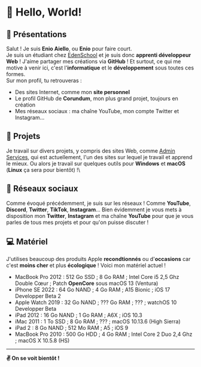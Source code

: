 # 👋 Hello, World!
## 🤔 Présentations
Salut ! Je suis **Enio Aiello**, ou **Enio** pour faire court.\
Je suis un étudiant chez [EdenSchool](https://edenschool.fr) et je suis donc **apprenti développeur Web** ! J'aime partager mes créations via **GitHub** ! Et surtout, ce qui me motive à venir ici, c'est l'**informatique** et le **développement** sous toutes ces formes.\
Sur mon profil, tu retrouveras :
- Des sites Internet, comme mon **site personnel**
- Le profil GitHub de **Corundum**, mon plus grand projet, toujours en création
- Mes réseaux sociaux : ma chaîne YouTube, mon compte Twitter et Instagram…
## 💾 Projets
Je travail sur divers projets, y compris des sites Web, comme [Admin Services](https://enioaiello.github.io/admin-services), qui est actuellement, l'un des sites sur lequel je travail et apprend le mieux. Ou alors je travail sur quelques outils pour **Windows** et **macOS** (**Linux** ça sera pour bientôt) !\
## 💬 Réseaux sociaux
Comme évoqué précédemment, je suis sur les réseaux ! Comme **YouTube**, **Discord**, **Twitter**, **TikTok**, **Instagram**… Bien évidemment je vous mets à disposition mon **Twitter**, **Instagram** et ma chaîne **YouTube** pour que je vous parles de tous mes projets et pour qu'on puisse discuter !
## 💻 Matériel
J'utilises beaucoup des produits Apple **recondtionnés** ou d'**occasions** car c'est **moins cher** et plus **écologique** ! Voici mon matériel actuel !
- MacBook Pro 2012 : 512 Go SSD ; 8 Go RAM ; Intel Core i5 2,5 Ghz Double Cœur ; Patch **OpenCore** sous macOS 13 (Ventura)
- iPhone SE 2022 : 64 Go NAND ; 4 Go RAM ; A15 Bionic ; iOS 17 Developper Beta 2
- Apple Watch 2019 : 32 Go NAND ; ??? Go RAM ; ??? ; watchOS 10 Developper Beta
- iPad 2012 : 16 Go NAND ; 1 Go RAM ; A6X ; iOS 10.3
- iMac 2011 : 1 To SSD ; 8 Go RAM ; ??? ; macOS 10.13.6 (High Sierra)
- iPad 2 : 8 Go NAND ; 512 Mo RAM ; A5 ; iOS 9
- MacBook Pro 2010 : 500 Go HDD ; 4 Go RAM ; Intel Core 2 Duo 2,4 Ghz ; macOS X 10.5.8 (HS)

---
**✌️ On se voit bientôt !**
